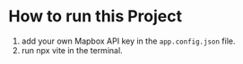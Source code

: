 # How to run this Project

1. add your own Mapbox API key in the `app.config.json` file.
2. run npx vite in the terminal.

